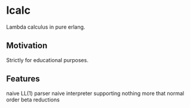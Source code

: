 lcalc
=====

Lambda calculus in pure erlang.

Motivation
-----

Strictly for educational purposes.

Features
-----

  naive LL(1) parser
  naive interpreter supporting nothing more that normal order beta reductions
